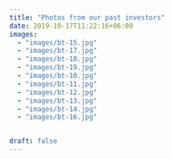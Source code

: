 ```yaml
---
title: "Photos from our past investors"
date: 2019-10-17T11:22:16+06:00
images: 
  - "images/bt-15.jpg"
  - "images/bt-17.jpg"
  - "images/bt-18.jpg"
  - "images/bt-19.jpg"
  - "images/bt-10.jpg"
  - "images/bt-11.jpg"
  - "images/bt-12.jpg"
  - "images/bt-13.jpg"
  - "images/bt-14.jpg"
  - "images/bt-16.jpg"


draft: false
---
```

